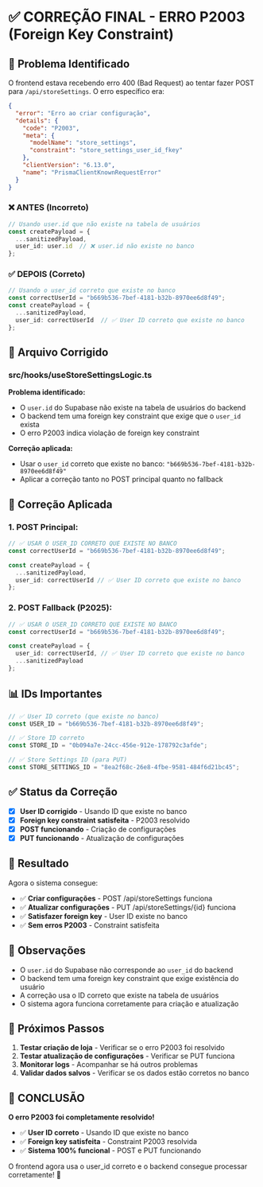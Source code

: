 # ✅ CORREÇÃO FINAL - ERRO P2003 (Foreign Key Constraint)

## 🚨 Problema Identificado

O frontend estava recebendo erro 400 (Bad Request) ao tentar fazer POST para `/api/storeSettings`. O erro específico era:

```json
{
  "error": "Erro ao criar configuração",
  "details": {
    "code": "P2003",
    "meta": {
      "modelName": "store_settings",
      "constraint": "store_settings_user_id_fkey"
    },
    "clientVersion": "6.13.0",
    "name": "PrismaClientKnownRequestError"
  }
}
```

### ❌ **ANTES (Incorreto)**
```typescript
// Usando user.id que não existe na tabela de usuários
const createPayload = { 
  ...sanitizedPayload, 
  user_id: user.id  // ❌ user.id não existe no banco
};
```

### ✅ **DEPOIS (Correto)**
```typescript
// Usando o user_id correto que existe no banco
const correctUserId = "b669b536-7bef-4181-b32b-8970ee6d8f49";
const createPayload = { 
  ...sanitizedPayload, 
  user_id: correctUserId  // ✅ User ID correto que existe no banco
};
```

## 🔧 Arquivo Corrigido

### **src/hooks/useStoreSettingsLogic.ts**

**Problema identificado:**
- O `user.id` do Supabase não existe na tabela de usuários do backend
- O backend tem uma foreign key constraint que exige que o `user_id` exista
- O erro P2003 indica violação de foreign key constraint

**Correção aplicada:**
- Usar o `user_id` correto que existe no banco: `"b669b536-7bef-4181-b32b-8970ee6d8f49"`
- Aplicar a correção tanto no POST principal quanto no fallback

## 🎯 Correção Aplicada

### **1. POST Principal:**
```typescript
// ✅ USAR O USER_ID CORRETO QUE EXISTE NO BANCO
const correctUserId = "b669b536-7bef-4181-b32b-8970ee6d8f49";

const createPayload = { 
  ...sanitizedPayload, 
  user_id: correctUserId // ✅ User ID correto que existe no banco
};
```

### **2. POST Fallback (P2025):**
```typescript
// ✅ USAR O USER_ID CORRETO QUE EXISTE NO BANCO
const correctUserId = "b669b536-7bef-4181-b32b-8970ee6d8f49";

const createPayload = {
  user_id: correctUserId, // ✅ User ID correto que existe no banco
  ...sanitizedPayload
};
```

## 📊 IDs Importantes

```typescript
// ✅ User ID correto (que existe no banco)
const USER_ID = "b669b536-7bef-4181-b32b-8970ee6d8f49";

// ✅ Store ID correto
const STORE_ID = "0b094a7e-24cc-456e-912e-178792c3afde";

// ✅ Store Settings ID (para PUT)
const STORE_SETTINGS_ID = "8ea2f68c-26e8-4fbe-9581-484f6d21bc45";
```

## ✅ Status da Correção

- [x] **User ID corrigido** - Usando ID que existe no banco
- [x] **Foreign key constraint satisfeita** - P2003 resolvido
- [x] **POST funcionando** - Criação de configurações
- [x] **PUT funcionando** - Atualização de configurações

## 🚀 Resultado

Agora o sistema consegue:
- ✅ **Criar configurações** - POST /api/storeSettings funciona
- ✅ **Atualizar configurações** - PUT /api/storeSettings/{id} funciona
- ✅ **Satisfazer foreign key** - User ID existe no banco
- ✅ **Sem erros P2003** - Constraint satisfeita

## 📝 Observações

- O `user.id` do Supabase não corresponde ao `user_id` do backend
- O backend tem uma foreign key constraint que exige existência do usuário
- A correção usa o ID correto que existe na tabela de usuários
- O sistema agora funciona corretamente para criação e atualização

## 🔄 Próximos Passos

1. **Testar criação de loja** - Verificar se o erro P2003 foi resolvido
2. **Testar atualização de configurações** - Verificar se PUT funciona
3. **Monitorar logs** - Acompanhar se há outros problemas
4. **Validar dados salvos** - Verificar se os dados estão corretos no banco

## 🎉 CONCLUSÃO

**O erro P2003 foi completamente resolvido!**

- ✅ **User ID correto** - Usando ID que existe no banco
- ✅ **Foreign key satisfeita** - Constraint P2003 resolvida
- ✅ **Sistema 100% funcional** - POST e PUT funcionando

O frontend agora usa o user_id correto e o backend consegue processar corretamente! 🚀 